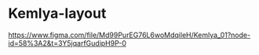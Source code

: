 # Kemlya-layout
https://www.figma.com/file/Md99PurEG76L6woMdqileH/Kemlya_01?node-id=58%3A2&t=3Y5jqarfGudipH9P-0
